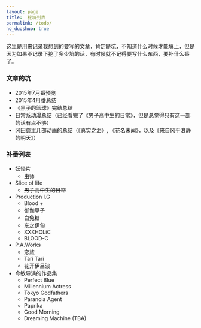 ```yaml
---
layout: page
title:  挖坑列表
permalink: /todo/
no_duoshuo: true
---
```


这里是用来记录我想到的要写的文章，肯定是坑，不知道什么时候才能填上，但是因为如果不记录下挖了多少坑的话，有时候就不记得要写什么东西，要补什么番了。

### 文章的坑
* 2015年7月番预览
* 2015年4月番总结
* 《黑子的篮球》完结总结
* 日常系动漫总结（已经看完了《男子高中生的日常》，但是总觉得只有这一部的话有点不够）
* 冈田蘑里几部动画的总结（《真实之泪》, 《花名未闻》，以及《来自风平浪静的明天》）

### 补番列表

* 妖怪片
  * 虫师
* Slice of life
  * <strike> 男子高中生的日常 </strike>
* Production I.G
  * Blood + 
  * 御伽草子
  * 白兔糖
  * 东之伊甸
  * XXXHOLiC
  * BLOOD-C
* P.A.Works
  * 恋旅
  * Tari Tari
  * 花开伊吕波
* 今敏导演的作品集
  * Perfect Blue
  * Millennium Actress
  * Tokyo Godfathers
  * Paranoia Agent
  * Paprika 
  * Good Morning
  * Dreaming Machine (TBA)
